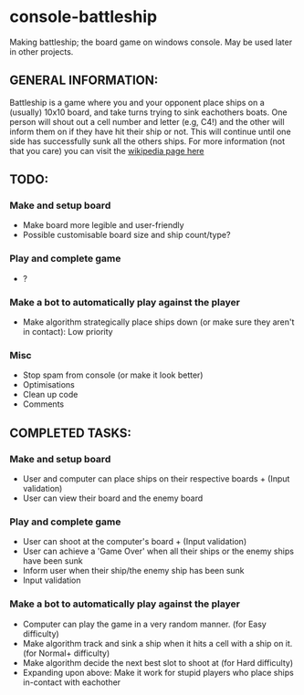 # console-battleship
Making battleship; the board game on windows console. May be used later in other projects.

## GENERAL INFORMATION:
Battleship is a game where you and your opponent place ships on a (usually) 10x10 board, and take turns trying to sink eachothers boats. One person will shout out a cell number and letter (e.g, C4!) and the other will inform them on if they have hit their ship or not. This will continue until one side has successfully sunk all the others ships.
For more information (not that you care) you can visit the [wikipedia page here](https://en.wikipedia.org/wiki/Battleship_(game))

## TODO: 
### Make and setup board
- Make board more legible and user-friendly
- Possible customisable board size and ship count/type?
### Play and complete game
- ?
### Make a bot to automatically play against the player
- Make algorithm strategically place ships down (or make sure they aren't in contact): Low priority
### Misc
- Stop spam from console (or make it look better)
- Optimisations
- Clean up code
- Comments

## COMPLETED TASKS:
### Make and setup board
- User and computer can place ships on their respective boards + (Input validation)
- User can view their board and the enemy board
### Play and complete game
- User can shoot at the computer's board + (Input validation)
- User can achieve a 'Game Over' when all their ships or the enemy ships have been sunk
- Inform user when their ship/the enemy ship has been sunk
- Input validation
### Make a bot to automatically play against the player
- Computer can play the game in a very random manner. (for Easy difficulty)
- Make algorithm track and sink a ship when it hits a cell with a ship on it. (for Normal+ difficulty)
- Make algorithm decide the next best slot to shoot at (for Hard difficulty)
- Expanding upon above: Make it work for stupid players who place ships in-contact with eachother